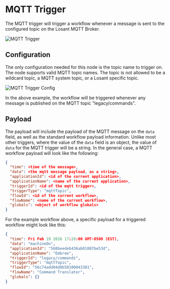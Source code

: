 # MQTT Trigger

The MQTT trigger will trigger a workflow whenever a message is sent to the configured topic on the Losant MQTT Broker.

![MQTT Trigger](/images/workflows/triggers/mqtt-trigger.png "MQTT Trigger")

## Configuration

The only configuration needed for this node is the topic name to trigger on. The node supports valid MQTT topic names. The topic is not allowed to be a wildcard topic, a MQTT system topic, or a Losant specific topic.

![MQTT Trigger Config](/images/workflows/triggers/mqtt-trigger-config.png "MQTT Trigger Config")

In the above example, the workflow will be triggered whenever any message is published on the MQTT topic "legacy/commands".

## Payload

The payload will include the payload of the MQTT message on the `data` field, as well as the standard workflow payload information. Unlike most other triggers, where the value of the `data` field is an object, the value of `data` for the MQTT trigger will be a string. In the general case, a MQTT workflow payload will look like the following:

```json
{
  "time": <time of the message>,
  "data": <the mqtt message payload, as a string>,
  "applicationId": <id of the current application>,
  "applicationName": <name of the current application>,
  "triggerId": <id of the mqtt trigger>,
  "triggerType": "mqttTopic",
  "flowId": <id of the current workflow>,
  "flowName": <name of the current workflow>,
  "globals": <object of workflow globals>
}
```

For the example workflow above, a specific payload for a triggered workflow might look like this:

```json
{
  "time": Fri Feb 19 2016 17:26:00 GMT-0500 (EST),
  "data": "machineOn",
  "applicationId": "568beedeb436ab01007be53d",
  "applicationName": "Embree",
  "triggerId": "legacy/commands",
  "triggerType": "mqttTopic",
  "flowId": "56c74add04d0b50100043381",
  "flowName": "Command Translator",
  "globals": {}
}
```
